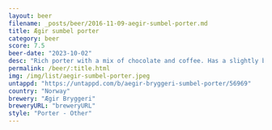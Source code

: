 ```yaml
---
layout: beer
filename: _posts/beer/2016-11-09-aegir-sumbel-porter.md
title: Ægir sumbel porter
category: beer
score: 7.5
beer-date: "2023-10-02"
desc: "Rich porter with a mix of chocolate and coffee. Has a slightly biscuity finish"
permalink: /beer/:title.html
img: /img/list/aegir-sumbel-porter.jpeg
untappd: "https://untappd.com/b/aegir-bryggeri-sumbel-porter/56969"
country: "Norway"
brewery: "Ægir Bryggeri"
breweryURL: "breweryURL"
style: "Porter - Other"
---
```

